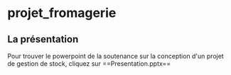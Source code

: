 # projet_fromagerie

## La présentation

Pour trouver le powerpoint de la soutenance sur la conception d'un projet de gestion de stock, cliquez sur ==Presentation.pptx==

